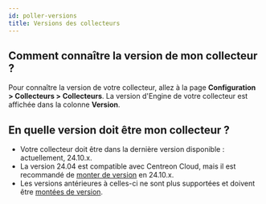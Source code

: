 ```yaml
---
id: poller-versions
title: Versions des collecteurs
---
```


## Comment connaître la version de mon collecteur ?

Pour connaître la version de votre collecteur, allez à la page **Configuration > Collecteurs > Collecteurs**. La version d'Engine de votre collecteur est affichée dans la colonne **Version**.

## En quelle version doit être mon collecteur ?

* Votre collecteur doit être dans la dernière version disponible : actuellement, 24.10.x.
* La version 24.04 est compatible avec Centreon Cloud, mais il est recommandé de [monter de version](../installation/poller-update-upgrade.md) en 24.10.x.
* Les versions antérieures à celles-ci ne sont plus supportées et doivent être [montées de version](../installation/poller-update-upgrade.md).

